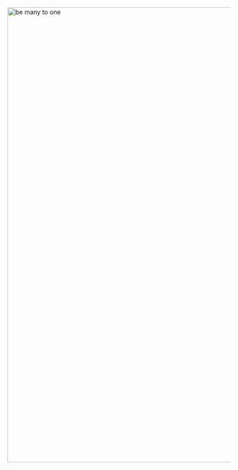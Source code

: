 <img width="1536" height="1024" alt="be many to one" src="https://github.com/user-attachments/assets/ea351afc-526c-47a5-b113-ded8e269ba93" />
